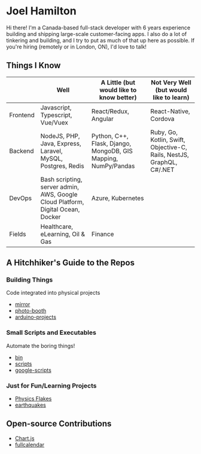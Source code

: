 # Joel Hamilton

Hi there! I'm a Canada-based full-stack developer with 6 years experience building and shipping large-scale customer-facing apps. I also do a lot of tinkering and building, and I try to put as much of that up here as possible. If you're hiring (remotely or in London, ON), I'd love to talk!

## Things I Know
|          | Well                                                        | A Little (but would like to know better)         | Not Very Well (but would like to learn)                               |
|----------|-------------------------------------------------------------|--------------------------------------------------|-----------------------------------------------------------------------|
| Frontend | Javascript, Typescript, Vue/Vuex                            | React/Redux, Angular                             | React-Native, Cordova                                                 |
| Backend  | NodeJS, PHP, Java, Express, Laravel, MySQL, Postgres, Redis | Python, C++, Flask, Django, MongoDB, GIS Mapping, NumPy/Pandas | Ruby, Go, Kotlin, Swift, Objective-C, Rails, NestJS, GraphQL, C#/.NET |
| DevOps   | Bash scripting, server admin, AWS, Google Cloud Platform, Digital Ocean, Docker    | Azure, Kubernetes                           |                                                                       |
| Fields   | Healthcare, eLearning, Oil & Gas                            | Finance                                          |                                                                       |


## A Hitchhiker's Guide to the Repos
### Building Things
Code integrated into physical projects
- [mirror](https://github.com/joelhamilton5/mirror)
- [photo-booth](https://github.com/joelhamilton5/photo-booth)
- [arduino-projects](https://github.com/joelhamilton5/arduino-projects)

### Small Scripts and Executables
Automate the boring things!
- [bin](https://github.com/joelhamilton5/bin)
- [scripts](https://github.com/joelhamilton5/scripts)
- [google-scripts](https://github.com/joelhamilton5/google-scripts)

### Just for Fun/Learning Projects
- [Physics Flakes](https://github.com/joelhamilton5/physics-flakes)
- [earthquakes](https://github.com/joelhamilton5/earthquakes)

## Open-source Contributions
- [Chart.js](https://github.com/chartjs/Chart.js)
- [fullcalendar](https://github.com/fullcalendar/fullcalendar)